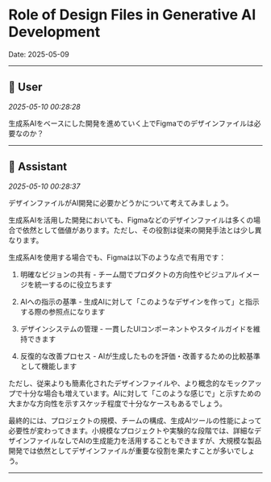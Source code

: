 # Role of Design Files in Generative AI Development

Date: 2025-05-09

---

## 👤 User
*2025-05-10 00:28:28*

生成系AIをベースにした開発を進めていく上でFigmaでのデザインファイルは必要なのか？

---

## 🤖 Assistant
*2025-05-10 00:28:37*

デザインファイルがAI開発に必要かどうかについて考えてみましょう。

生成系AIを活用した開発においても、Figmaなどのデザインファイルは多くの場合で依然として価値があります。ただし、その役割は従来の開発手法とは少し異なります。

生成系AIを使用する場合でも、Figmaは以下のような点で有用です：

1. 明確なビジョンの共有 - チーム間でプロダクトの方向性やビジュアルイメージを統一するのに役立ちます

2. AIへの指示の基準 - 生成AIに対して「このようなデザインを作って」と指示する際の参照点になります

3. デザインシステムの管理 - 一貫したUIコンポーネントやスタイルガイドを維持できます

4. 反復的な改善プロセス - AIが生成したものを評価・改善するための比較基準として機能します

ただし、従来よりも簡素化されたデザインファイルや、より概念的なモックアップで十分な場合も増えています。AIに対して「このような感じで」と示すための大まかな方向性を示すスケッチ程度で十分なケースもあるでしょう。

最終的には、プロジェクトの規模、チームの構成、生成AIツールの性能によって必要性が変わってきます。小規模なプロジェクトや実験的な段階では、詳細なデザインファイルなしでAIの生成能力を活用することもできますが、大規模な製品開発では依然としてデザインファイルが重要な役割を果たすことが多いでしょう。

---
